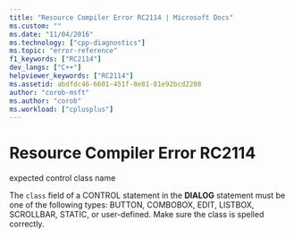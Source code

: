 ```yaml
---
title: "Resource Compiler Error RC2114 | Microsoft Docs"
ms.custom: ""
ms.date: "11/04/2016"
ms.technology: ["cpp-diagnostics"]
ms.topic: "error-reference"
f1_keywords: ["RC2114"]
dev_langs: ["C++"]
helpviewer_keywords: ["RC2114"]
ms.assetid: abdfdc46-6601-451f-8e81-81e92bcd2208
author: "corob-msft"
ms.author: "corob"
ms.workload: ["cplusplus"]
---
```

# Resource Compiler Error RC2114
expected control class name  
  
 The `class` field of a CONTROL statement in the **DIALOG** statement must be one of the following types: BUTTON, COMBOBOX, EDIT, LISTBOX, SCROLLBAR, STATIC, or user-defined. Make sure the class is spelled correctly.